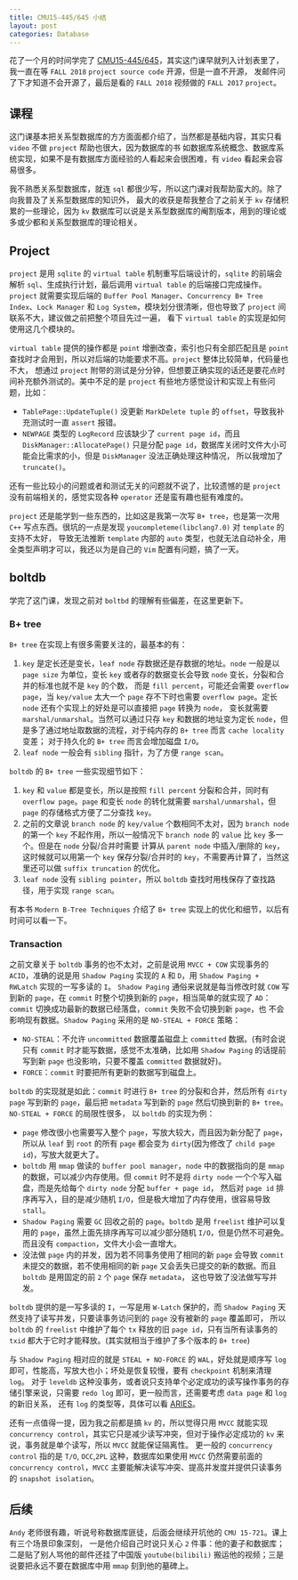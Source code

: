 ```yaml
---
title: CMU15-445/645 小结
layout: post
categories: Database
---
```


花了一个月的时间学完了 [CMU15-445/645](https://15445.courses.cs.cmu.edu/fall2018)，其实这门课早就列入计划表里了，我一直在等 `FALL 2018` `project source code` 开源，但是一直不开源，
发邮件问了下才知道不会开源了，最后是看的 `FALL 2018` 视频做的 `FALL 2017` `project`。

## 课程
这门课基本把关系型数据库的方方面面都介绍了，当然都是基础内容，其实只看 `video` 不做 `project` 帮助也很大，因为数据库的书
如数据库系统概念、数据库系统实现，如果不是有数据库方面经验的人看起来会很困难，有 `video` 看起来会容易很多。

我不熟悉关系型数据库，就连 `sql` 都很少写，所以这门课对我帮助蛮大的。除了向我普及了关系型数据库的知识外，
最大的收获是帮我整合了之前关于 `kv` 存储积累的一些理论，因为 `kv` 数据库可以说是关系型数据库的阉割版本，用到的理论或多或少都和关系型数据库的理论相关。

## Project
`project` 是用 `sqlite` 的 `virtual table` 机制重写后端设计的，`sqlite` 的前端会解析 `sql`、生成执行计划，最后调用 `virtual table` 的后端接口完成操作。`project` 就需要实现后端的
`Buffer Pool Manager`、`Concurrency B+ Tree Index`、`Lock Manager` 和 `Log System`，模块划分很清晰，但也导致了 `project` 间联系不大，建议做之前把整个项目先过一遍，
看下 `virtual table` 的实现是如何使用这几个模块的。

`virtual table` 提供的操作都是 `point` 增删改查，索引也只有全部匹配且是 `point` 查找时才会用到，所以对后端的功能要求不高。`project` 整体比较简单，代码量也不大，
想通过 `project` 附带的测试是分分钟，但想要正确实现的话还是要花点时间补充额外测试的。美中不足的是 `project` 有些地方感觉设计和实现上有些问题，比如：
* `TablePage::UpdateTuple()` 没更新 `MarkDelete tuple` 的 `offset`，导致我补充测试时一直 `assert` 报错。
* `NEWPAGE` 类型的 `LogRecord` 应该缺少了 `current page id`，而且 `DiskManager::AllocatePage()` 只是分配 `page id`，数据库关闭时文件大小可能会比需求的小，但是 `DiskManager` 没法正确处理这种情况，
所以我增加了 `truncate()`。

还有一些比较小的问题或者和测试无关的问题就不说了，比较遗憾的是 `project` 没有前端相关的，感觉实现各种 `operator` 还是蛮有趣也挺有难度的。

`project` 还是能学到一些东西的，比如这是我第一次写 `B+ tree`，也是第一次用 `C++` 写点东西。很坑的一点是发现 `youcompleteme(libclang7.0)` 对 `template` 的支持不太好，
导致无法推断 `template` 内部的 `auto` 类型，也就无法自动补全，用全类型声明才可以，我还以为是自己的 `Vim` 配置有问题，搞了一天。

## boltdb
学完了这门课，发现之前对 `boltbd` 的理解有些偏差，在这里更新下。

### B+ tree
`B+ tree` 在实现上有很多需要关注的，最基本的有：
1. `key` 是定长还是变长，`leaf node` 存数据还是存数据的地址。`node` 一般是以 `page size` 为单位，变长 `key` 或者存的数据变长会导致 `node` 变长，分裂和合并的标准也就不是 `key` 的个数，
而是 `fill percent`，可能还会需要 `overflow page`，当 `key/value` 太大一个 `page` 存不下时也需要 `overflow page`。定长 `node` 还有个实现上的好处是可以直接把 `page` 转换为 `node`，
变长就需要 `marshal/unmarshal`。当然可以通过只存 `key` 和数据的地址变为定长 `node`，但是多了通过地址取数据的流程，对于纯内存的 `B+ tree` 而言 `cache locality` 变差；
对于持久化的 `B+ tree` 而言会增加磁盘 `I/O`。
2. `leaf node` 一般会有 `sibling` 指针，为了方便 `range scan`。

`boltdb` 的 `B+ tree` 一些实现细节如下：
1. `key` 和 `value` 都是变长，所以是按照 `fill percent` 分裂和合并，同时有 `overflow page`。`page` 和变长 `node` 的转化就需要 `marshal/unmarshal`，但 `page` 的存储格式方便了二分查找 `key`。
2. 之前的文章说 `branch node` 的 `key/value` 个数相同不太对，因为 `branch node` 的第一个 `key` 不起作用，所以一般情况下 `branch node` 的 `value` 比 `key` 多一个。但是在 `node` 分裂/合并时需要
计算从 `parent node` 中插入/删除的 `key`，这时候就可以用第一个 `key` 保存分裂/合并时的 `key`，不需要再计算了，当然这里还可以做 `suffix truncation` 的优化。
3. `leaf node` 没有 `sibling pointer`，所以 `boltdb` 查找时用栈保存了查找路径，用于实现 `range scan`。

有本书 `Modern B-Tree Techniques` 介绍了 `B+ tree` 实现上的优化和细节，以后有时间可以看一下。

### Transaction
之前文章关于 `boltdb` 事务的也不太对，之前是说用 `MVCC + COW` 实现事务的 `ACID`，准确的说是用 `Shadow Paging` 实现的 `A` 和 `D`，用 `Shadow Paging + RWLatch` 实现的一写多读的 `I`。
`Shadow Paging` 通俗来说就是每当修改时就 `COW` 写到新的 `page`，在 `commit` 时整个切换到新的 `page`，相当简单的就实现了 `AD`：`commit` 切换成功最新的数据已经落盘，`commit` 失败不会切换到新 `page`，也
不会影响现有数据。`Shadow Paging` 采用的是 `NO-STEAL + FORCE` 策略：
* `NO-STEAL`：不允许 `uncommitted` 数据覆盖磁盘上 `committed` 数据。(有时会说只有 `commit` 时才能写数据，感觉不太准确，比如用 `Shadow Paging` 的话提前写到新 `page` 也没影响，只要不覆盖 `committed` 数据就好)。
* `FORCE`：`commit` 时要把所有更新的数据写到磁盘上。

`boltdb` 的实现就是如此：`commit` 时进行 `B+ tree` 的分裂和合并，然后所有 `dirty page` 写到新的 `page`，最后把 `metadata` 写到新的 `page` 然后切换到新的 `B+ tree`。`NO-STEAL + FORCE` 的局限性很多，
以 `boltdb` 的实现为例：
* `page` 修改很小也需要写入整个 `page`，写放大较大，而且因为新分配了 `page`，所以从 `leaf` 到 `root` 的所有 `page` 都会变为 `dirty`(因为修改了 `child page id`)，写放大就更大了。
* `boltdb` 用 `mmap` 做读的 `buffer pool manager`，`node` 中的数据指向的是 `mmap` 的数据，可以减少内存使用。但 `commit` 时不是将 `dirty node` 一个个写入磁盘，而是先给每个 `dirty node` 分配 `buffer + page id`，
然后对 `page id` 排序再写入，目的是减少随机 `I/O`，但是极大增加了内存使用，很容易导致 `stall`。
* `Shadow Paging` 需要 `GC` 回收之前的 `page`。`boltdb` 是用 `freelist` 维护可以复用的 `page`，虽然上面先排序再写可以减少部分随机 `I/O`，但是仍然不可避免。而且没有 `compaction`，文件大小会一直增大。
* 没法做 `page` 内的并发，因为若不同事务使用了相同的新 `page` 会导致 `commit` 未提交的数据，若不使用相同的新 `page` 又会丢失已提交的新的数据。而且 `boltdb` 是用固定的前 `2` 个 `page` 保存 `metadata`，
这也导致了没法做写写并发。

`boltdb` 提供的是一写多读的 `I`，一写是用 `W-Latch` 保护的，而 `Shadow Paging` 天然支持了读写并发，只要读事务访问到的 `page` 没有被新的 `page` 覆盖即可，
所以 `boltdb` 的 `freelist` 中维护了每个 `tx` 释放的旧 `page id`，只有当所有读事务的 `txid` 都大于它时才能释放。(其实就相当于维护了多个版本的 `B+ tree`)

与 `Shadow Paging` 相对应的就是 `STEAL + NO-FORCE` 的 `WAL`，好处就是顺序写 `log` 即可，性能高，写放大也小；坏处是恢复较慢，要有 `checkpoint` 机制来清理 `log`。
对于 `leveldb` 这种没事务，或者说只支持单个必定成功的读写操作事务的存储引擎来说，只需要 `redo log` 即可，更一般而言，还需要考虑 `data page` 和 `log` 的新旧关系，
还有 `log` 的类型等，具体可以看 [ARIES](https://cs.stanford.edu/people/chrismre/cs345/rl/aries.pdf)。

还有一点值得一提，因为我之前都是搞 `kv` 的，所以觉得只用 `MVCC` 就能实现 `concurrency control`，其实它只是减少读写冲突，但对于操作必定成功的 `kv` 来说，事务就是单个读写，所以 `MVCC` 就能保证隔离性。
更一般的 `concurrency control` 指的是 `T/O`, `OCC`,`2PL` 这种，数据库如果使用 `MVCC` 仍然需要前面的 `concurrency control`，`MVCC` 主要能解决读写冲突、提高并发度并提供只读事务的 `snapshot isolation`。

## 后续
`Andy` 老师很有趣，听说号称数据库匪徒，后面会继续开坑他的 `CMU 15-721`。课上有三个场景印象深刻，
一是他介绍自己时说只关心 `2` 件事：他的妻子和数据库；二是贴了别人骂他的邮件还挂了中国版 `youtube(bilibili)` 搬运他的视频；三是说要把永远不要在数据库中用 `mmap` 刻到他的墓碑上。
